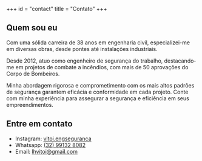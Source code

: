 +++
id = "contact"
title = "Contato"
+++

## Quem sou eu

Com uma sólida carreira de 38 anos em engenharia civil, especializei-me em diversas obras, desde pontes até instalações industriais.

Desde 2012, atuo como engenheiro de segurança do trabalho, destacando-me em projetos de combate a incêndios, com mais de 50 aprovações do Corpo de Bombeiros.

Minha abordagem rigorosa e comprometimento com os mais altos padrões de segurança garantem eficácia e conformidade em cada projeto. Conte com minha experiência para assegurar a segurança e eficiência em seus empreendimentos.

## Entre em contato

- Instagram: [vitoi.engseguranca](https://www.instagram.com/vitoi.engseguranca/)
- Whatsapp: [(32) 99132 8082](https://wa.me//5532991328082?text=Gostaria%20%C2%A0de%20saber%20mais%20sobre%20os%20servi%C3%A7os%20de%20projeto%20de%20combate%20a%20inc%C3%AAndio)
- Email: [lhvitoi@gmail.com](mailto:lhvitoi@gmail.com)
